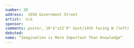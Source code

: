 ```yaml
---
number: 30
address:  1658 Government Street
artist:  n/a
sponsor: 
comments: poster, 10'6"x22'9" Govt/14th facing W (left)
debuted: 
name: “Imagination is More Important Than Knowledge”
---
```

